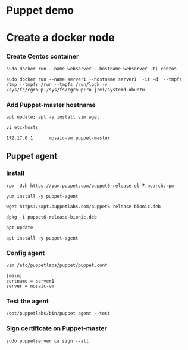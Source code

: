 # Puppet demo


# Create a docker node 
### Create Centos container
`sudo docker run --name webserver --hostname webserver -ti centos`

`sudo docker run --name server1 --hostname server1  -it -d  --tmpfs /tmp --tmpfs /run --tmpfs /run/lock -v /sys/fs/cgroup:/sys/fs/cgroup:ro jrei/systemd-ubuntu`

### Add Puppet-master hostname
`apt update; apt -y install vim wget`

`vi etc/hosts`

`172.17.0.1      mosaic-vm puppet-master`

## Puppet agent
### Install
`rpm -Uvh https://yum.puppet.com/puppet6-release-el-7.noarch.rpm`

`yum install -y puppet-agent`

`wget https://apt.puppetlabs.com/puppet6-release-bionic.deb`

`dpkg -i puppet6-release-bionic.deb`

`apt update`

`apt install -y puppet-agent`

### Config agent
`vim /etc/puppetlabs/puppet/puppet.conf`

```
[main]
certname = server1
server = mosaic-vm
```


### Test the agent
`/opt/puppetlabs/bin/puppet agent --test`


### Sign certificate on Puppet-master

 `sudo puppetserver ca sign --all`
 
